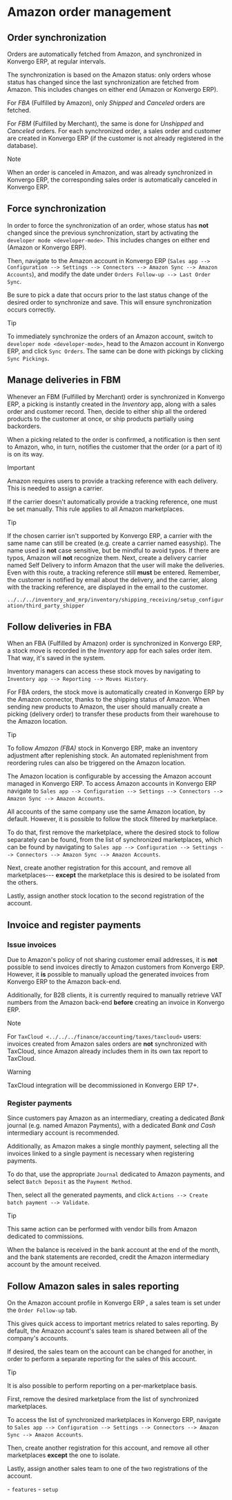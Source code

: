 # Amazon order management

## Order synchronization

Orders are automatically fetched from Amazon, and synchronized in Konvergo ERP,
at regular intervals.

The synchronization is based on the Amazon status: only orders whose
status has changed since the last synchronization are fetched from
Amazon. This includes changes on either end (Amazon or Konvergo ERP).

For *FBA* (Fulfilled by Amazon), only *Shipped* and *Canceled* orders
are fetched.

For *FBM* (Fulfilled by Merchant), the same is done for *Unshipped* and
*Canceled* orders. For each synchronized order, a sales order and
customer are created in Konvergo ERP (if the customer is not already registered
in the database).

> [!NOTE]
> When an order is canceled in Amazon, and was already synchronized in
> Konvergo ERP, the corresponding sales order is automatically canceled in Konvergo ERP.

## Force synchronization

In order to force the synchronization of an order, whose status has
**not** changed since the previous synchronization, start by activating
the `developer mode <developer-mode>`. This includes changes on either
end (Amazon or Konvergo ERP).

Then, navigate to the Amazon account in Konvergo ERP
(`Sales app --> Configuration -->
Settings --> Connectors --> Amazon Sync --> Amazon Accounts`), and
modify the date under `Orders Follow-up --> Last Order Sync`.

Be sure to pick a date that occurs prior to the last status change of
the desired order to synchronize and save. This will ensure
synchronization occurs correctly.

> [!TIP]
> To immediately synchronize the orders of an Amazon account, switch to
> `developer mode
> <developer-mode>`, head to the Amazon account in Konvergo ERP, and click
> `Sync Orders`. The same can be done with pickings by clicking
> `Sync Pickings`.

## Manage deliveries in FBM

Whenever an FBM (Fulfilled by Merchant) order is synchronized in Konvergo ERP, a
picking is instantly created in the *Inventory* app, along with a sales
order and customer record. Then, decide to either ship all the ordered
products to the customer at once, or ship products partially using
backorders.

When a picking related to the order is confirmed, a notification is then
sent to Amazon, who, in turn, notifies the customer that the order (or a
part of it) is on its way.

> [!IMPORTANT]
> Amazon requires users to provide a tracking reference with each
> delivery. This is needed to assign a carrier.
>
> If the carrier doesn't automatically provide a tracking reference, one
> must be set manually. This rule applies to all Amazon marketplaces.

> [!TIP]
> If the chosen carrier isn't supported by Konvergo ERP, a carrier with the same
> name can still be created (e.g. create a carrier named
> <span class="title-ref">easyship</span>). The name used is **not**
> case sensitive, but be mindful to avoid typos. If there are typos,
> Amazon will **not** recognize them. Next, create a delivery carrier
> named <span class="title-ref">Self Delivery</span> to inform Amazon
> that the user will make the deliveries. Even with this route, a
> tracking reference still **must** be entered. Remember, the customer
> is notified by email about the delivery, and the carrier, along with
> the tracking reference, are displayed in the email to the customer.

<div class="seealso">

`../../../inventory_and_mrp/inventory/shipping_receiving/setup_configuration/third_party_shipper`

</div>

## Follow deliveries in FBA

When an FBA (Fulfilled by Amazon) order is synchronized in Konvergo ERP, a stock
move is recorded in the *Inventory* app for each sales order item. That
way, it's saved in the system.

Inventory managers can access these stock moves by navigating to
`Inventory app -->
Reporting --> Moves History`.

For FBA orders, the stock move is automatically created in Konvergo ERP by the
Amazon connector, thanks to the shipping status of Amazon. When sending
new products to Amazon, the user should manually create a picking
(delivery order) to transfer these products from their warehouse to the
Amazon location.

> [!TIP]
> To follow *Amazon (FBA)* stock in Konvergo ERP, make an inventory adjustment
> after replenishing stock. An automated replenishment from reordering
> rules can also be triggered on the Amazon location.

The Amazon location is configurable by accessing the Amazon account
managed in Konvergo ERP. To access Amazon accounts in Konvergo ERP navigate to
`Sales app --> Configuration --> Settings -->
Connectors --> Amazon Sync --> Amazon Accounts`.

All accounts of the same company use the same Amazon location, by
default. However, it is possible to follow the stock filtered by
marketplace.

To do that, first remove the marketplace, where the desired stock to
follow separately can be found, from the list of synchronized
marketplaces, which can be found by navigating to
`Sales app --> Configuration --> Settings --> Connectors --> Amazon Sync --> Amazon
Accounts`.

Next, create another registration for this account, and remove all
marketplaces--- **except** the marketplace this is desired to be
isolated from the others.

Lastly, assign another stock location to the second registration of the
account.

## Invoice and register payments

### Issue invoices

Due to Amazon's policy of not sharing customer email addresses, it is
**not** possible to send invoices directly to Amazon customers from
Konvergo ERP. However, it **is** possible to manually upload the generated
invoices from Konvergo ERP to the Amazon back-end.

Additionally, for B2B clients, it is currently required to manually
retrieve VAT numbers from the Amazon back-end **before** creating an
invoice in Konvergo ERP.

> [!NOTE]
> For `TaxCloud <../../../finance/accounting/taxes/taxcloud>` users:
> invoices created from Amazon sales orders are **not** synchronized
> with TaxCloud, since Amazon already includes them in its own tax
> report to TaxCloud.

> [!WARNING]
> TaxCloud integration will be decommissioned in Konvergo ERP 17+.

### Register payments

Since customers pay Amazon as an intermediary, creating a dedicated
*Bank* journal (e.g. named <span class="title-ref">Amazon
Payments</span>), with a dedicated *Bank and Cash* intermediary account
is recommended.

Additionally, as Amazon makes a single monthly payment, selecting all
the invoices linked to a single payment is necessary when registering
payments.

To do that, use the appropriate `Journal` dedicated to Amazon payments,
and select `Batch Deposit` as the `Payment Method`.

Then, select all the generated payments, and click
`Actions --> Create batch payment
--> Validate`.

> [!TIP]
> This same action can be performed with vendor bills from Amazon
> dedicated to commissions.
>
> When the balance is received in the bank account at the end of the
> month, and the bank statements are recorded, credit the Amazon
> intermediary account by the amount received.

## Follow Amazon sales in sales reporting

On the Amazon account profile in Konvergo ERP , a sales team is set under the
`Order Follow-up` tab.

This gives quick access to important metrics related to sales reporting.
By default, the Amazon account's sales team is shared between all of the
company's accounts.

If desired, the sales team on the account can be changed for another, in
order to perform a separate reporting for the sales of this account.

> [!TIP]
> It is also possible to perform reporting on a per-marketplace basis.
>
> First, remove the desired marketplace from the list of synchronized
> marketplaces.
>
> To access the list of synchronized marketplaces in Konvergo ERP, navigate to
> `Sales app
> --> Configuration --> Settings --> Connectors --> Amazon Sync --> Amazon Accounts`.
>
> Then, create another registration for this account, and remove all
> other marketplaces **except** the one to isolate.
>
> Lastly, assign another sales team to one of the two registrations of
> the account.

<div class="seealso">

\- `features` - `setup`

</div>
